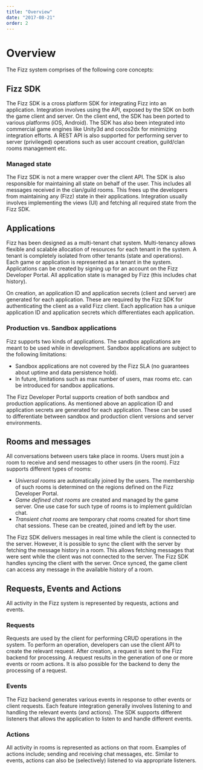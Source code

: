 ```yaml
---
title: "Overview"
date: "2017-08-21"
order: 2
---
```


# Overview
The Fizz system comprises of the following core concepts:

## Fizz SDK
The Fizz SDK is a cross platform SDK for integrating Fizz into an application. Integration involves using the API, exposed by the SDK on both the game client and server. On the client end, the SDK has been ported to various platforms (iOS, Android). The SDK has also been integrated into commercial game engines like Unity3d and cocos2dx for minimizing integration efforts. A REST API is also supported for performing server to server (privileged) operations such as user account creation, guild/clan rooms management etc.

### Managed state
The Fizz SDK is not a mere wrapper over the client API. The SDK is also responsible for maintaining all state on behalf of the user. This includes all messages received in the clan/guild rooms. This frees up the developers from maintaining any (Fizz) state in their applications. Integration usually involves implementing the views (UI) and fetching all required state from the Fizz SDK.

## Applications
Fizz has been designed as a multi-tenant chat system. Multi-tenancy allows flexible and scalable allocation of resources for each tenant in the system. A tenant is completely isolated from other tenants (state and operations). Each game or application is represented as a tenant in the system. Applications can be created by signing up for an account on the Fizz Developer Portal. All application state is managed by Fizz (this includes chat history).

On creation, an application ID and application secrets (client and server) are generated for each application. These are required by the Fizz SDK for authenticating the client as a valid Fizz client. Each application has a unique application ID and application secrets which differentiates each application.

### Production vs. Sandbox applications
Fizz supports two kinds of applications. The sandbox applications are meant to be used while in development. Sandbox applications are subject to the following limitations:

- Sandbox applications are not covered by the Fizz SLA (no guarantees about uptime and data persistence hold). 
- In future, limitations such as max number of users, max rooms etc. can be introduced for sandbox applications. 

The Fizz Developer Portal supports creation of both sandbox and production applications. As mentioned above an application ID and application secrets are generated for each application. These can be used to differentiate between sandbox and production client versions and server environments.

## Rooms and messages
All conversations between users take place in rooms. Users must join a room to receive and send messages to other users (in the room). Fizz supports different types of rooms:

- _Universal rooms_ are automatically joined by the users. The membership of such rooms is determined on the regions defined on the Fizz Developer Portal.
- _Game defined chat rooms_ are created and managed by the game server. One use case for such type of rooms is to implement guild/clan chat.
- _Transient chat rooms_ are temporary chat rooms created for short time chat sessions. These can be created, joined and left by the user.

The Fizz SDK delivers messages in real time while the client is connected to the server. However, it is possible to sync the client with the server by fetching the message history in a room. This allows fetching messages that were sent while the client was not connected to the server. The Fizz SDK handles syncing the client with the server. Once synced, the game client can access any message in the available history of a room.

## Requests, Events and Actions
All activity in the Fizz system is represented by requests, actions and events.

### Requests
Requests are used by the client for performing CRUD operations in the system. To perform an operation, developers can use the client API to create the relevant request. After creation, a request is sent to the Fizz backend for processing. A request results in the generation of one or more events or room actions. It is also possible for the backend to deny the processing of a request.

### Events
The Fizz backend generates various events in response to other events or client requests. Each feature integration generally involves listening to and handling the relevant events (and actions). The SDK supports different listeners that allows the application to listen to and handle different events.

### Actions
All activity in rooms is represented as actions on that room. Examples of actions include; sending and receiving chat messages, etc. Similar to events, actions can also be (selectively) listened to via appropriate listeners.